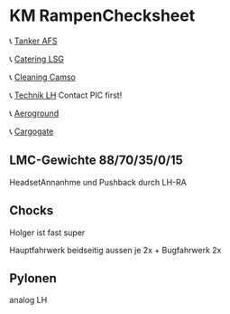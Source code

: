 # KM RampenChecksheet

📞 [Tanker AFS](tel://01764148182566666)

📞 [Catering LSG](tel://08001507090)

📞 [Cleaning Camso](tel://08001507090)

📞 [Technik LH](tel://08001507090) Contact PIC first!

📞 [Aeroground](tel://08001507090) 

📞 [Cargogate](tel://08001507090) 

## LMC-Gewichte 88/70/35/0/15

HeadsetAnnanhme und Pushback durch LH-RA

## Chocks

Holger ist fast super

Hauptfahrwerk beidseitig aussen je 2x + Bugfahrwerk 2x

## Pylonen

analog LH
